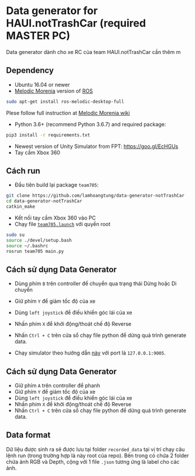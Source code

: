 # Data generator for HAUI.notTrashCar (required MASTER PC)
Data generator dành cho xe RC của team HAUI.notTrashCar cần thêm m

## Dependency

- Ubuntu 16.04 or newer
- [Melodic Morenia](http://wiki.ros.org/melodic) version of [ROS](https://ros.org)
```bash
sudo apt-get install ros-melodic-desktop-full
```
Plese follow full instruction at [Melodic Morenia wiki](http://wiki.ros.org/melodic)

- Python 3.6+ (recommend Python 3.6.7) and required package:
```bash
pip3 install -r requirements.txt
```
- Newest version of Unity Simulator from FPT: https://goo.gl/EcHGUs
- Tay cầm Xbox 360

## Cách run

- Đầu tiên build lại package `team705`:
```bash
git clone https://github.com/lamhoangtung/data-generator-notTrashCar
cd data-generator-notTrashCar
catkin_make
```
- Kết nối tay cầm Xbox 360 vào PC
- Chạy file [`team705.launch`](/src/team705/launch/team705.launch) với quyền root
```bash
sudo su
source ./devel/setup.bash
source ~/.bashrc
rosrun team705 main.py
```
## Cách sử dụng Data Generator
- Dùng phím `B` trên controller để chuyển qua trạng thái Dừng hoặc Di chuyển
- Giữ phím `Y` để giảm tốc độ của xe
- Dùng `left joystick` để điều khiển góc lái của xe
- Nhấn phím `X` để khởi động/thoát chế độ Reverse
- Nhấn `Ctrl + C` trên cửa sổ chạy file python để dừng quá trình generate data.

- Chạy simulator theo hướng dẫn [này](https://drive.google.com/open?id=14vCOzUO6_-6fyv0eypql1owZz3NIRiRY) với port là `127.0.0.1:9005`. 

## Cách sử dụng Data Generator
- Giữ phím `A` trên controller để phanh
- Giữ phím `Y` để giảm tốc độ của xe
- Dùng `left joystick` để điều khiển góc lái của xe
- Nhấn phím `X` để khởi động/thoát chế độ Reverse
- Nhấn `Ctrl + C` trên cửa sổ chạy file python để dừng quá trình generate data.

## Data format
Dữ liệu được sinh ra sẽ được lưu tại folder `recorded_data` tại vị trí chạy câu lệnh run (trong trường hợp là này root của repo). Bên trong có chứa 2 folder chứa ảnh RGB và Depth, cộng với 1 file `.json` tương ứng là label cho các ảnh.
